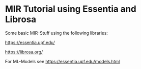 # MIR Tutorial using Essentia and Librosa

Some basic MIR-Stuff using the following libraries:

https://essentia.upf.edu/

https://librosa.org/

For ML-Models see https://essentia.upf.edu/models.html
